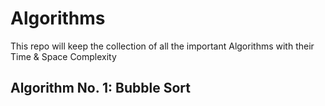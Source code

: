 # Algorithms
This repo will keep the collection of all the important Algorithms with their Time &amp; Space Complexity

## Algorithm No. 1: Bubble Sort
